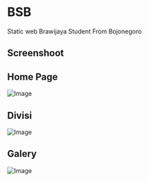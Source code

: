 # BSB

  Static web Brawijaya Student From Bojonegoro

  ## Screenshoot

   ## Home Page 

   ![Image](https://github.com/yosydz/bsb-web/blob/master/screenshoot/home.png)




   ## Divisi

   ![Image](https://github.com/yosydz/bsb-web/blob/master/screenshoot/divisi.png)





   ## Galery

   ![Image](https://github.com/yosydz/bsb-web/blob/master/screenshoot/galery.png)
